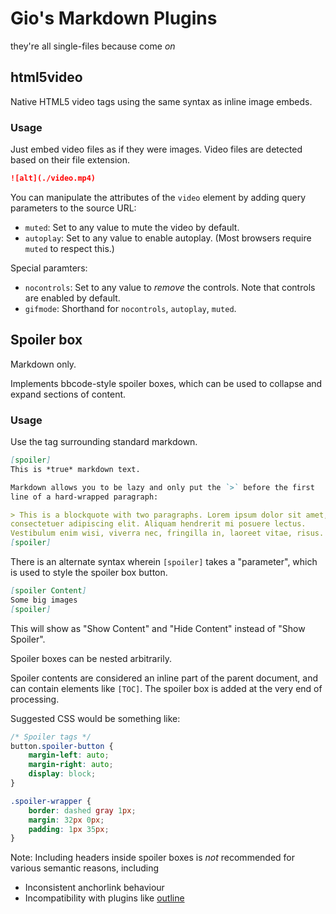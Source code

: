 # Gio's Markdown Plugins

they're all single-files because come *on*

## html5video

Native HTML5 video tags using the same syntax as inline image embeds.

### Usage

Just embed video files as if they were images. Video files are detected based on their file extension.

```markdown
![alt](./video.mp4)
```

You can manipulate the attributes of the `video` element by adding query parameters to the source URL:

- `muted`: Set to any value to mute the video by default.
- `autoplay`: Set to any value to enable autoplay. (Most browsers require `muted` to respect this.)

Special paramters:

- `nocontrols`: Set to any value to *remove* the controls. Note that controls are enabled by default.
- `gifmode`: Shorthand for `nocontrols`, `autoplay`, `muted`.

## Spoiler box

Markdown only.

Implements bbcode-style spoiler boxes, which can be used to collapse and expand sections of content.

### Usage

Use the tag surrounding standard markdown.

```markdown
[spoiler]
This is *true* markdown text.

Markdown allows you to be lazy and only put the `>` before the first
line of a hard-wrapped paragraph:

> This is a blockquote with two paragraphs. Lorem ipsum dolor sit amet,
consectetuer adipiscing elit. Aliquam hendrerit mi posuere lectus.
Vestibulum enim wisi, viverra nec, fringilla in, laoreet vitae, risus.
[spoiler]
```

There is an alternate syntax wherein `[spoiler]` takes a "parameter", which is used to style the spoiler box button.

```markdown
[spoiler Content]
Some big images
[spoiler]
```

This will show as "Show Content" and "Hide Content" instead of "Show Spoiler".

Spoiler boxes can be nested arbitrarily.

Spoiler contents are considered an inline part of the parent document, and can contain elements like `[TOC]`. The spoiler box is added at the very end of processing.

Suggested CSS would be something like:

```css
/* Spoiler tags */
button.spoiler-button {
    margin-left: auto;
    margin-right: auto;
    display: block;
}

.spoiler-wrapper {
    border: dashed gray 1px;
    margin: 32px 0px;
    padding: 1px 35px;
}
```

Note: Including headers inside spoiler boxes is *not* recommended for various semantic reasons, including

- Inconsistent anchorlink behaviour
- Incompatibility with plugins like [outline](https://github.com/aleray/mdx_outline)
